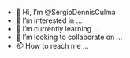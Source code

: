 - 👋 Hi, I’m @SergioDennisCulma
- 👀 I’m interested in ...
- 🌱 I’m currently learning ...
- 💞️ I’m looking to collaborate on ...
- 📫 How to reach me ...

<!---
SergioDennisCulma/SergioDennisCulma is a ✨ special ✨ repository because its `README.md` (this file) appears on your GitHub profile.
You can click the Preview link to take a look at your changes.
--->
